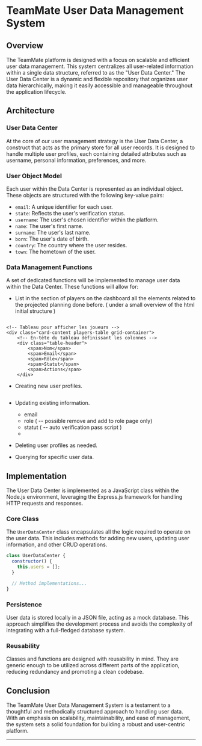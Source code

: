 # TeamMate User Data Management System

## Overview

The TeamMate platform is designed with a focus on scalable and efficient user data management. This system centralizes all user-related information within a single data structure, referred to as the "User Data Center." The User Data Center is a dynamic and flexible repository that organizes user data hierarchically, making it easily accessible and manageable throughout the application lifecycle.

## Architecture

### User Data Center

At the core of our user management strategy is the User Data Center, a construct that acts as the primary store for all user records. It is designed to handle multiple user profiles, each containing detailed attributes such as username, personal information, preferences, and more.

### User Object Model

Each user within the Data Center is represented as an individual object. These objects are structured with the following key-value pairs:

- `email`: A unique identifier for each user.
- `state`: Reflects the user's verification status.
- `username`: The user's chosen identifier within the platform.
- `name`: The user's first name.
- `surname`: The user's last name.
- `born`: The user's date of birth.
- `country`: The country where the user resides.
- `town`: The hometown of the user.

### Data Management Functions

A set of dedicated functions will be implemented to manage user data within the Data Center. These functions will allow for:
- List in the section of players on the dashboard all the elements related to the projected planning done before. ( under a small overview of the html initial structure )
``` 

<!-- Tableau pour afficher les joueurs -->
<div class="card-content players-table grid-container">
    <!-- En-tête du tableau définissant les colonnes -->
    <div class="table-header">
        <span>Nom</span>
        <span>Email</span>
        <span>Rôle</span>
        <span>Statut</span>
        <span>Actions</span>
    </div>
```

- Creating new user profiles.
```
```


- Updating existing information.
    - email
    - role ( -- possible remove and add to role page only)
    - statut  ( -- auto verification pass script )
    - 

- Deleting user profiles as needed.
- Querying for specific user data.

## Implementation

The User Data Center is implemented as a JavaScript class within the Node.js environment, leveraging the Express.js framework for handling HTTP requests and responses.

### Core Class

The `UserDataCenter` class encapsulates all the logic required to operate on the user data. This includes methods for adding new users, updating user information, and other CRUD operations.

```javascript
class UserDataCenter {
  constructor() {
    this.users = [];
  }

  // Method implementations...
}
```

### Persistence

User data is stored locally in a JSON file, acting as a mock database. This approach simplifies the development process and avoids the complexity of integrating with a full-fledged database system.

### Reusability

Classes and functions are designed with reusability in mind. They are generic enough to be utilized across different parts of the application, reducing redundancy and promoting a clean codebase.


## Conclusion

The TeamMate User Data Management System is a testament to a thoughtful and methodically structured approach to handling user data. With an emphasis on scalability, maintainability, and ease of management, the system sets a solid foundation for building a robust and user-centric platform.

---